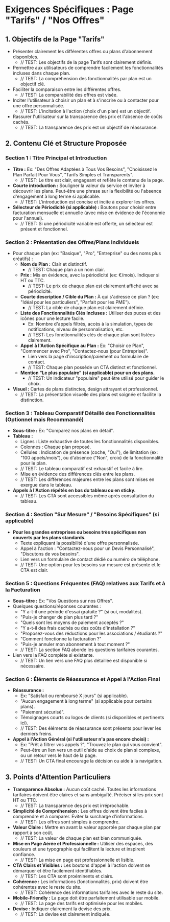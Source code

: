 # Exigences Spécifiques : Page "Tarifs" / "Nos Offres"

## 1. Objectifs de la Page "Tarifs"
*   Présenter clairement les différentes offres ou plans d'abonnement disponibles.
    *   // TEST: Les objectifs de la page Tarifs sont clairement définis.
*   Permettre aux utilisateurs de comprendre facilement les fonctionnalités incluses dans chaque plan.
    *   // TEST: La compréhension des fonctionnalités par plan est un objectif clé.
*   Faciliter la comparaison entre les différentes offres.
    *   // TEST: La comparabilité des offres est visée.
*   Inciter l'utilisateur à choisir un plan et à s'inscrire ou à contacter pour une offre personnalisée.
    *   // TEST: L'incitation à l'action (choix d'un plan) est un objectif.
*   Rassurer l'utilisateur sur la transparence des prix et l'absence de coûts cachés.
    *   // TEST: La transparence des prix est un objectif de réassurance.

## 2. Contenu Clé et Structure Proposée

### Section 1 : Titre Principal et Introduction
*   **Titre :** Ex: "Des Offres Adaptées à Tous Vos Besoins", "Choisissez le Plan Parfait Pour Vous", "Tarifs Simples et Transparents".
    *   // TEST: Le titre est clair, engageant et reflète le contenu de la page.
*   **Courte introduction :** Souligner la valeur du service et inviter à découvrir les plans. Peut-être une phrase sur la flexibilité ou l'absence d'engagement à long terme si applicable.
    *   // TEST: L'introduction est concise et incite à explorer les offres.
*   **Sélecteur de Périodicité (si applicable) :** Boutons pour choisir entre facturation mensuelle et annuelle (avec mise en évidence de l'économie pour l'annuel).
    *   // TEST: Si une périodicité variable est offerte, un sélecteur est présent et fonctionnel.

### Section 2 : Présentation des Offres/Plans Individuels
*   Pour chaque plan (ex: "Basique", "Pro", "Entreprise" ou des noms plus créatifs) :
    *   **Nom du Plan :** Clair et distinctif.
        *   // TEST: Chaque plan a un nom clair.
    *   **Prix :** Mis en évidence, avec la périodicité (ex: €/mois). Indiquer si HT ou TTC.
        *   // TEST: Le prix de chaque plan est clairement affiché avec sa périodicité.
    *   **Courte description / Cible du Plan :** À qui s'adresse ce plan ? (ex: "Idéal pour les particuliers", "Parfait pour les PME").
        *   // TEST: La cible de chaque plan est clairement définie.
    *   **Liste des Fonctionnalités Clés Incluses :** Utiliser des puces et des icônes pour une lecture facile.
        *   Ex: Nombre d'appels filtrés, accès à la simulation, types de notifications, niveau de personnalisation, etc.
        *   // TEST: Les fonctionnalités clés de chaque plan sont listées clairement.
    *   **Appel à l'Action Spécifique au Plan :** Ex: "Choisir ce Plan", "Commencer avec Pro", "Contactez-nous (pour Entreprise)".
        *   Lien vers la page d'inscription/paiement ou formulaire de contact.
        *   // TEST: Chaque plan possède un CTA distinct et fonctionnel.
    *   **Mention "Le plus populaire" (si applicable) pour un des plans.**
        *   // TEST: Un indicateur "populaire" peut être utilisé pour guider le choix.
*   **Visuel :** Cartes de plans distinctes, design attrayant et professionnel.
    *   // TEST: La présentation visuelle des plans est soignée et facilite la distinction.

### Section 3 : Tableau Comparatif Détaillé des Fonctionnalités (Optionnel mais Recommandé)
*   **Sous-titre :** Ex: "Comparez nos plans en détail".
*   **Tableau :**
    *   Lignes : Liste exhaustive de toutes les fonctionnalités disponibles.
    *   Colonnes : Chaque plan proposé.
    *   Cellules : Indication de présence (coche, "Oui"), de limitation (ex: "100 appels/mois"), ou d'absence ("Non", croix) de la fonctionnalité pour le plan.
    *   // TEST: Le tableau comparatif est exhaustif et facile à lire.
    *   Mise en évidence des différences clés entre les plans.
    *   // TEST: Les différences majeures entre les plans sont mises en exergue dans le tableau.
*   **Appels à l'Action répétés en bas du tableau ou en sticky.**
    *   // TEST: Les CTA sont accessibles même après consultation du tableau.

### Section 4 : Section "Sur Mesure" / "Besoins Spécifiques" (si applicable)
*   **Pour les grandes entreprises ou besoins très spécifiques non couverts par les plans standards.**
    *   Texte expliquant la possibilité d'une offre personnalisée.
    *   Appel à l'action : "Contactez-nous pour un Devis Personnalisé", "Discutons de vos besoins".
    *   Lien vers un formulaire de contact dédié ou numéro de téléphone.
    *   // TEST: Une option pour les besoins sur mesure est présente et le CTA est clair.

### Section 5 : Questions Fréquentes (FAQ) relatives aux Tarifs et à la Facturation
*   **Sous-titre :** Ex: "Vos Questions sur nos Offres".
*   Quelques questions/réponses courantes :
    *   "Y a-t-il une période d'essai gratuite ?" (si oui, modalités).
    *   "Puis-je changer de plan plus tard ?"
    *   "Quels sont les moyens de paiement acceptés ?"
    *   "Y a-t-il des frais cachés ou des coûts d'installation ?"
    *   "Proposez-vous des réductions pour les associations / étudiants ?"
    *   "Comment fonctionne la facturation ?"
    *   "Puis-je annuler mon abonnement à tout moment ?"
    *   // TEST: La section FAQ aborde les questions tarifaires courantes.
*   Lien vers la FAQ complète si existante.
    *   // TEST: Un lien vers une FAQ plus détaillée est disponible si nécessaire.

### Section 6 : Éléments de Réassurance et Appel à l'Action Final
*   **Réassurance :**
    *   Ex: "Satisfait ou remboursé X jours" (si applicable).
    *   "Aucun engagement à long terme" (si applicable pour certains plans).
    *   "Paiement sécurisé".
    *   Témoignages courts ou logos de clients (si disponibles et pertinents ici).
    *   // TEST: Des éléments de réassurance sont présents pour lever les derniers freins.
*   **Appel à l'Action Général (si l'utilisateur n'a pas encore choisi) :**
    *   Ex: "Prêt à filtrer vos appels ?", "Trouvez le plan qui vous convient".
    *   Peut-être un lien vers un outil d'aide au choix de plan si complexe, ou un retour vers le haut de la page.
    *   // TEST: Un CTA final encourage la décision ou aide à la navigation.

## 3. Points d'Attention Particuliers
*   **Transparence Absolue :** Aucun coût caché. Toutes les informations tarifaires doivent être claires et sans ambiguïté. Préciser si les prix sont HT ou TTC.
    *   // TEST: La transparence des prix est irréprochable.
*   **Simplicité de Compréhension :** Les offres doivent être faciles à comprendre et à comparer. Éviter la surcharge d'informations.
    *   // TEST: Les offres sont simples à comprendre.
*   **Valeur Claire :** Mettre en avant la valeur apportée par chaque plan par rapport à son coût.
    *   // TEST: La valeur de chaque plan est bien communiquée.
*   **Mise en Page Aérée et Professionnelle :** Utiliser des espaces, des couleurs et une typographie qui facilitent la lecture et inspirent confiance.
    *   // TEST: La mise en page est professionnelle et lisible.
*   **CTA Clairs et Visibles :** Les boutons d'appel à l'action doivent se démarquer et être facilement identifiables.
    *   // TEST: Les CTA sont proéminents et clairs.
*   **Cohérence :** Les informations (fonctionnalités, prix) doivent être cohérentes avec le reste du site.
    *   // TEST: Cohérence des informations tarifaires avec le reste du site.
*   **Mobile-Friendly :** La page doit être parfaitement utilisable sur mobile.
    *   // TEST: La page des tarifs est optimisée pour les mobiles.
*   **Devise :** Indiquer clairement la devise des prix.
    *   // TEST: La devise est clairement indiquée.